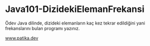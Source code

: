 # Java101-DizidekiElemanFrekansi

Ödev
Java dilinde, dizideki elemanların kaç kez tekrar edildiğini yani frekanslarını bulan programı yazınız.

www.patika.dev